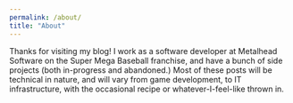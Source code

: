 ```yaml
---
permalink: /about/
title: "About"
---
```


Thanks for visiting my blog! I work as a software developer at Metalhead Software on the Super Mega Baseball franchise, and have a bunch of side projects (both in-progress and abandoned.) Most of these posts will be technical in nature, and will vary from game development, to IT infrastructure, with the occasional recipe or whatever-I-feel-like thrown in.
